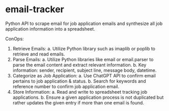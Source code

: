 # email-tracker
Python API to scrape email for job application emails and synthesize all job application information into a spreadsheet.

ConOps:
1.	Retrieve Emails:
    a.	Utilize Python library such as imaplib or poplib to retrieve and read emails.
3.	Parse Emails:
  a.	Utilize Python libraries like email or email.parser to parse the email content and extract relevant information.
  b.	Key information: sender, recipient, subject line, message body, datetime.
4.	Categorize as Job Application:
  a.	Use ChatGPT API to confirm email pertains to job application & status.
  b.	Search for keywords and reference number to confirm job application email.
5.	Store Information:
  a.	Read and write to spreadsheet tracking job applications.
  b.	Ensure a given application process is not duplicated but rather updates the given entry if more than one email is found.
